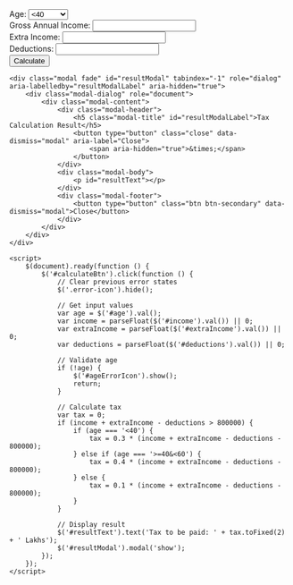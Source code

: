 <!DOCTYPE html>
<html lang="en">
<head>
    <meta charset="UTF-8">
    <meta name="viewport" content="width=device-width, initial-scale=1.0">
    <title>Tax Calculator</title>
    <link rel="stylesheet" href="https://stackpath.bootstrapcdn.com/bootstrap/4.5.2/css/bootstrap.min.css">
    <script src="https://code.jquery.com/jquery-3.5.1.slim.min.js"></script>
    <script src="https://cdn.jsdelivr.net/npm/@popperjs/core@2.10.2/dist/umd/popper.min.js"></script>
    <script src="https://stackpath.bootstrapcdn.com/bootstrap/4.5.2/js/bootstrap.min.js"></script>
    <style>
        .error-icon {
            display: none;
            position: absolute;
            top: 0;
            right: 0;
            margin-top: 8px;
            margin-right: 8px;
        }
    </style>
</head>
<body>
    <div class="container mt-5">
        <form id="taxForm">
            <div class="form-group">
                <label for="age">Age:</label>
                <select class="form-control" id="age">
                    <option value="<40">&lt;40</option>
                    <option value=">=40&<60">&ge;40 &lt;60</option>
                    <option value=">=60">&ge;60</option>
                </select>
                <span class="error-icon" id="ageErrorIcon">&#9888;</span>
            </div>
            <div class="form-group">
                <label for="income">Gross Annual Income:</label>
                <input type="number" class="form-control" id="income">
                <span class="error-icon" id="incomeErrorIcon">&#9888;</span>
            </div>
            <div class="form-group">
                <label for="extraIncome">Extra Income:</label>
                <input type="number" class="form-control" id="extraIncome">
                <span class="error-icon" id="extraIncomeErrorIcon">&#9888;</span>
            </div>
            <div class="form-group">
                <label for="deductions">Deductions:</label>
                <input type="number" class="form-control" id="deductions">
                <span class="error-icon" id="deductionsErrorIcon">&#9888;</span>
            </div>
            <button type="button" class="btn btn-primary" id="calculateBtn">Calculate</button>
        </form>
    </div>

    <div class="modal fade" id="resultModal" tabindex="-1" role="dialog" aria-labelledby="resultModalLabel" aria-hidden="true">
        <div class="modal-dialog" role="document">
            <div class="modal-content">
                <div class="modal-header">
                    <h5 class="modal-title" id="resultModalLabel">Tax Calculation Result</h5>
                    <button type="button" class="close" data-dismiss="modal" aria-label="Close">
                        <span aria-hidden="true">&times;</span>
                    </button>
                </div>
                <div class="modal-body">
                    <p id="resultText"></p>
                </div>
                <div class="modal-footer">
                    <button type="button" class="btn btn-secondary" data-dismiss="modal">Close</button>
                </div>
            </div>
        </div>
    </div>

    <script>
        $(document).ready(function () {
            $('#calculateBtn').click(function () {
                // Clear previous error states
                $('.error-icon').hide();

                // Get input values
                var age = $('#age').val();
                var income = parseFloat($('#income').val()) || 0;
                var extraIncome = parseFloat($('#extraIncome').val()) || 0;
                var deductions = parseFloat($('#deductions').val()) || 0;

                // Validate age
                if (!age) {
                    $('#ageErrorIcon').show();
                    return;
                }

                // Calculate tax
                var tax = 0;
                if (income + extraIncome - deductions > 800000) {
                    if (age === '<40') {
                        tax = 0.3 * (income + extraIncome - deductions - 800000);
                    } else if (age === '>=40&<60') {
                        tax = 0.4 * (income + extraIncome - deductions - 800000);
                    } else {
                        tax = 0.1 * (income + extraIncome - deductions - 800000);
                    }
                }

                // Display result
                $('#resultText').text('Tax to be paid: ' + tax.toFixed(2) + ' Lakhs');
                $('#resultModal').modal('show');
            });
        });
    </script>
</body>
</html>
